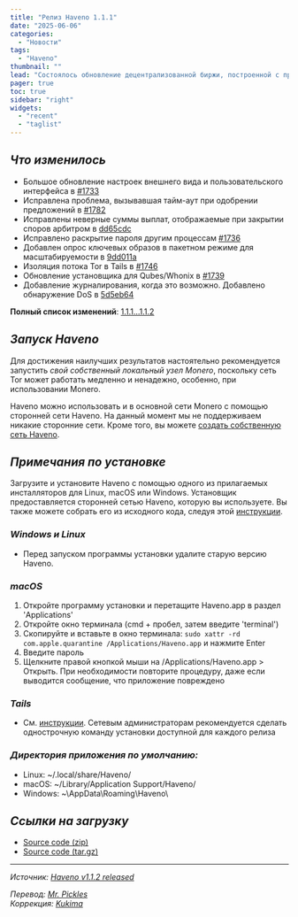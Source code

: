 ```yaml
---
title: "Релиз Haveno 1.1.1"
date: "2025-06-06"
categories:
  - "Новости"
tags:
  - "Haveno"
thumbnail: ""  
lead: "Состоялось обновление децентрализованной биржи, построенной с применением технологий Tor и Monero, Haveno, до версии 1.1.2"
pager: true
toc: true
sidebar: "right"
widgets:
  - "recent"
  - "taglist"
---
```


## _Что изменилось_

- Большое обновление настроек внешнего вида и пользовательского интерфейса в [#1733](https://github.com/haveno-dex/haveno/pull/1733)
- Исправлена ​​проблема, вызывавшая тайм-аут при одобрении предложений в [#1782](https://github.com/haveno-dex/haveno/pull/1782)
- Исправлены неверные суммы выплат, отображаемые при закрытии споров арбитром в [dd65cdc](https://github.com/haveno-dex/haveno/commit/dd65cdca13effc0fe899d637b115f806de08c83f)
- Исправлено раскрытие пароля другим процессам [#1736](https://github.com/haveno-dex/haveno/pull/1736)
- Добавлен опрос ключевых образов в пакетном режиме для масштабируемости в [9dd011a](https://github.com/haveno-dex/haveno/commit/9dd011afc887e71436434dba6da78c405460f184)
- Изоляция потока Tor в Tails в [#1746](https://github.com/haveno-dex/haveno/pull/1746)
- Обновление установщика для Qubes/Whonix в [#1739](https://github.com/haveno-dex/haveno/pull/1739)
- Добавление журналирования, когда это возможно. Добавлено обнаружение DoS в [5d5eb64](https://github.com/haveno-dex/haveno/commit/5d5eb649c6dc5c6b2c6c19ce6d6ff800e319e978)

**Полный список изменений**: [1.1.1...1.1.2](https://github.com/haveno-dex/haveno/compare/1.1.1...1.1.2)

## _Запуск Haveno_

Для достижения наилучших результатов настоятельно рекомендуется запустить _свой собственный локальный узел Monero_, поскольку сеть Tor может работать медленно и ненадежно, особенно, при использовании Monero.

Haveno можно использовать и в основной сети Monero с помощью сторонней сети Haveno. На данный момент мы не поддерживаем никакие сторонние сети. Кроме того, вы можете [создать собственную сеть Haveno](https://github.com/haveno-dex/haveno/blob/master/docs/create-mainnet.md).

## _Примечания по установке_

Загрузите и установите Haveno с помощью одного из прилагаемых инсталляторов для Linux, macOS или Windows. Установщик предоставляется сторонней сетью Haveno, которую вы используете. Вы также можете собрать его из исходного кода, следуя этой [инструкции](https://github.com/haveno-dex/haveno/blob/master/docs/installing.md).

### _Windows и Linux_

* Перед запуском программы установки удалите старую версию Haveno.

### _macOS_

1. Откройте программу установки и перетащите Haveno.app в раздел 'Applications'
2. Откройте окно терминала (cmd + пробел, затем введите 'terminal')
3. Скопируйте и вставьте в окно терминала: `sudo xattr -rd com.apple.quarantine /Applications/Haveno.app` и нажмите Enter
4. Введите пароль
5. Щелкните правой кнопкой мыши на /Applications/Haveno.app > Открыть. При необходимости повторите процедуру, даже если выводится сообщение, что приложение повреждено

### _Tails_

* См. [инструкции](https://github.com/haveno-dex/haveno/tree/master/scripts/install_tails). Сетевым администраторам рекомендуется сделать однострочную команду установки доступной для каждого релиза

### _Директория приложения по умолчанию:_

- Linux: ~/.local/share/Haveno/
- macOS: ~/Library/Application Support/Haveno/
- Windows: ~\AppData\Roaming\Haveno\

## _Ссылки на загрузку_

* [Source code (zip)](https://github.com/haveno-dex/haveno/archive/refs/tags/1.1.2.zip)
* [Source code (tar.gz)](https://github.com/haveno-dex/haveno/archive/refs/tags/1.1.2.tar.gz)

---

_Источник: [Haveno v1.1.2 released](https://github.com/haveno-dex/haveno/releases/tag/v1.1.2)_

_Перевод: [Mr. Pickles](https://t.me/v1docq47)_  
_Коррекция: [Kukima](https://t.me/Kukima)_
